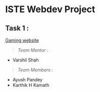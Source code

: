 # ISTE Webdev Project
## Task 1 :
[Gaming website](https://heisenberg-ayush.github.io/ISTE_webDevproject/)
>*Team Mentor :*
- Varshil Shah
>*Team Members :*   
- Ayush Pandey   
- Karthik H Kamath


